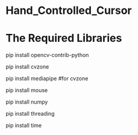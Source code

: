 # Hand_Controlled_Cursor


# The Required Libraries

pip install opencv-contrib-python

pip install cvzone

pip install mediapipe #for cvzone

pip install mouse

pip install numpy

pip install threading

pip install time

